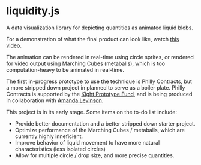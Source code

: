 # liquidity.js
A data visualization library for depicting quantities as animated liquid blobs.

For a demonstration of what the final product can look like, watch <a target='_new' href='https://twitter.com/neilhalloran/status/733046888035954689'>this video</a>.

The animation can be rendered in real-time using circle sprites, or rendered for video output using Marching Cubes (metaballs), which is too computation-heavy to be animated in real-time.

The first in-progress prototype to use the technique is Philly Contracts, but a more stripped down project in planned to serve as a boiler plate. Philly Contracts is supported by the <a target="_new" href='http://www.knightfoundation.org/funding-initiatives/knight-prototype-fund/'>Kight Prototype Fund</a>, and is being produced in collaboration with <a href='https://twitter.com/amanda_levinson' target='_new'>Amanda Levinson</a>.

This project is in its early stage. Some items on the to-do list include:

* Provide better documentation and a better stripped down starter project.
* Optimize performance of the Marching Cubes / metaballs, which are currently highly inneficient.
* Improve behavior of liquid movement to have more natural characteristics (less isolated circles)
* Allow for multiple circle / drop size, and more precise quantities.


